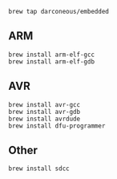 


	brew tap darconeous/embedded

## ARM

    brew install arm-elf-gcc
    brew install arm-elf-gdb

## AVR

	brew install avr-gcc
	brew install avr-gdb
	brew install avrdude
	brew install dfu-programmer

## Other

	brew install sdcc


